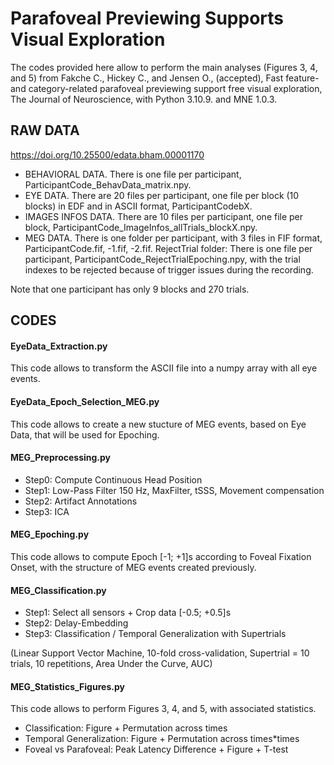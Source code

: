# Parafoveal Previewing Supports Visual Exploration

The codes provided here allow to perform the main analyses (Figures 3, 4, and 5) from Fakche C., Hickey C., and Jensen O., (accepted),
Fast feature- and category-related parafoveal previewing support free visual exploration, The Journal of Neuroscience, 
with Python 3.10.9. and MNE 1.0.3.

## RAW DATA
https://doi.org/10.25500/edata.bham.00001170 
- BEHAVIORAL DATA. There is one file per participant, ParticipantCode_BehavData_matrix.npy.
- EYE DATA. There are 20 files per participant, one file per block (10 blocks) in EDF and in ASCII format, ParticipantCodebX.
- IMAGES INFOS DATA. There are 10 files per participant, one file per block, ParticipantCode_ImageInfos_allTrials_blockX.npy.
- MEG DATA. There is one folder per participant, with 3 files in FIF format, ParticipantCode.fif, -1.fif, -2.fif. 
RejectTrial folder: There is one file per participant, ParticipantCode_RejectTrialEpoching.npy, with the trial indexes to be rejected
because of trigger issues during the recording.

Note that one participant has only 9 blocks and 270 trials. 

## CODES

#### EyeData_Extraction.py
  
This code allows to transform the ASCII file into a numpy array with all eye events. 

#### EyeData_Epoch_Selection_MEG.py
  
This code allows to create a new stucture of MEG events, based on Eye Data, that will be used for Epoching. 

#### MEG_Preprocessing.py
  
- Step0: Compute Continuous Head Position 
- Step1: Low-Pass Filter 150 Hz, MaxFilter, tSSS, Movement compensation
- Step2: Artifact Annotations
- Step3: ICA

#### MEG_Epoching.py
  
This code allows to compute Epoch [-1; +1]s according to Foveal Fixation Onset, with the structure of MEG events created previously. 

#### MEG_Classification.py

- Step1: Select all sensors + Crop data [-0.5; +0.5]s
- Step2: Delay-Embedding
- Step3: Classification / Temporal Generalization with Supertrials
  
(Linear Support Vector Machine, 10-fold cross-validation, Supertrial = 10 trials, 10 repetitions, Area Under the Curve, AUC)

#### MEG_Statistics_Figures.py
  
This code allows to perform Figures 3, 4, and 5, with associated statistics.

- Classification: Figure + Permutation across times
- Temporal Generalization: Figure + Permutation across times*times
- Foveal vs Parafoveal: Peak Latency Difference + Figure + T-test


